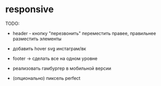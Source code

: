 # responsive

TODO: 

+ header - кнопку "перезвонить" переместить правее, правильнее разместить элементы

+ добавить hover svg инстаграм/вк

+ footer -> сделать все на одном уровне

+ реализовать гамбургер в мобильной версии

+ (опционально) пиксель perfect
